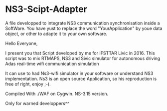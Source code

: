 # NS3-Scipt-Adapter
A file developped to integrate NS3 communication synchronisation inside a SoftWare. You have yust to replace the word "YourApplication" by youe data object, or other to adapte it to your own software.


Hello Everyone,

I present you that Script developed by me for IFSTTAR Livic in 2016.
This script was to mix RTMAPS, NS3 and Sivic simulator for autonomous driving Adas real-time wifi communication simulation

It can use to had Ns3-wifi simulator in your software or understand NS3 implementation.
Ns3 is an open source Application, so his reproduction is free of right, enjoy ;-).

Compiled With ./WAF on Cygwin.
NS-3.15 version.

Only for warned developpers^^
